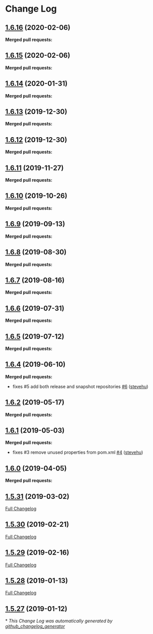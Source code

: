 # Change Log

## [1.6.16](https://github.com/networknt/light-tram-kafka/tree/1.6.16) (2020-02-06)


**Merged pull requests:**


## [1.6.15](https://github.com/networknt/light-tram-kafka/tree/1.6.15) (2020-02-06)


**Merged pull requests:**




## [1.6.14](https://github.com/networknt/light-tram-kafka/tree/1.6.14) (2020-01-31)


**Merged pull requests:**


## [1.6.13](https://github.com/networknt/light-tram-kafka/tree/1.6.13) (2019-12-30)


**Merged pull requests:**




## [1.6.12](https://github.com/networknt/light-tram-kafka/tree/1.6.12) (2019-12-30)


**Merged pull requests:**




## [1.6.11](https://github.com/networknt/light-tram-kafka/tree/1.6.11) (2019-11-27)


**Merged pull requests:**


## [1.6.10](https://github.com/networknt/light-tram-kafka/tree/1.6.10) (2019-10-26)


**Merged pull requests:**


## [1.6.9](https://github.com/networknt/light-tram-kafka/tree/1.6.9) (2019-09-13)


**Merged pull requests:**




## [1.6.8](https://github.com/networknt/light-tram-kafka/tree/1.6.8) (2019-08-30)


**Merged pull requests:**




## [1.6.7](https://github.com/networknt/light-tram-kafka/tree/1.6.7) (2019-08-16)


**Merged pull requests:**




## [1.6.6](https://github.com/networknt/light-tram-kafka/tree/1.6.6) (2019-07-31)


**Merged pull requests:**




## [1.6.5](https://github.com/networknt/light-tram-kafka/tree/1.6.5) (2019-07-12)


**Merged pull requests:**


## [1.6.4](https://github.com/networknt/light-tram-kafka/tree/1.6.4) (2019-06-10)


**Merged pull requests:**


- fixes \#5 add both release and snapshot repositories [\#6](https://github.com/networknt/light-tram-kafka/pull/6) ([stevehu](https://github.com/stevehu))
## [1.6.2](https://github.com/networknt/light-tram-kafka/tree/1.6.2) (2019-05-17)


**Merged pull requests:**


## [1.6.1](https://github.com/networknt/light-tram-kafka/tree/1.6.1) (2019-05-03)


**Merged pull requests:**


- fixes \#3 remove unused properties from pom.xml [\#4](https://github.com/networknt/light-tram-kafka/pull/4) ([stevehu](https://github.com/stevehu))
## [1.6.0](https://github.com/networknt/light-tram-kafka/tree/1.6.0) (2019-04-05)


**Merged pull requests:**


## [1.5.31](https://github.com/networknt/light-tram-kafka/tree/1.5.31) (2019-03-02)
[Full Changelog](https://github.com/networknt/light-tram-kafka/compare/1.5.30...1.5.31)

## [1.5.30](https://github.com/networknt/light-tram-kafka/tree/1.5.30) (2019-02-21)
[Full Changelog](https://github.com/networknt/light-tram-kafka/compare/1.5.29...1.5.30)

## [1.5.29](https://github.com/networknt/light-tram-kafka/tree/1.5.29) (2019-02-16)
[Full Changelog](https://github.com/networknt/light-tram-kafka/compare/1.5.28...1.5.29)

## [1.5.28](https://github.com/networknt/light-tram-kafka/tree/1.5.28) (2019-01-13)
[Full Changelog](https://github.com/networknt/light-tram-kafka/compare/1.5.27...1.5.28)

## [1.5.27](https://github.com/networknt/light-tram-kafka/tree/1.5.27) (2019-01-12)


\* *This Change Log was automatically generated by [github_changelog_generator](https://github.com/skywinder/Github-Changelog-Generator)*
